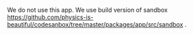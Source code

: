 We do not use this app. We use build version of sandbox https://github.com/physics-is-beautiful/codesanbox/tree/master/packages/app/src/sandbox .